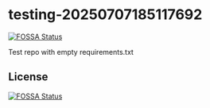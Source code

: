 # testing-20250707185117692
[![FOSSA Status](https://app.fossa.com/api/projects/git%2Bgithub.com%2Fkirogum%2Ftesting-20250707185117692.svg?type=shield)](https://app.fossa.com/projects/git%2Bgithub.com%2Fkirogum%2Ftesting-20250707185117692?ref=badge_shield)

Test repo with empty requirements.txt


## License
[![FOSSA Status](https://app.fossa.com/api/projects/git%2Bgithub.com%2Fkirogum%2Ftesting-20250707185117692.svg?type=large)](https://app.fossa.com/projects/git%2Bgithub.com%2Fkirogum%2Ftesting-20250707185117692?ref=badge_large)